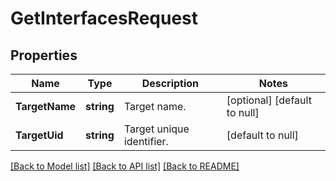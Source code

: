 # GetInterfacesRequest

## Properties
Name | Type | Description | Notes
------------ | ------------- | ------------- | -------------
**TargetName** | **string** | Target name. | [optional] [default to null]
**TargetUid** | **string** | Target unique identifier. | [default to null]

[[Back to Model list]](../README.md#documentation-for-models) [[Back to API list]](../README.md#documentation-for-api-endpoints) [[Back to README]](../README.md)


